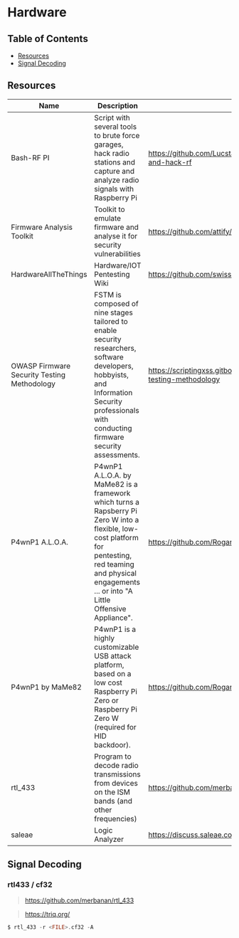 # Hardware

## Table of Contents

- [Resources](https://github.com/0xsyr0/Awesome-Cybersecurity-Handbooks/blob/main/handbooks/hardware.md#Resources)
- [Signal Decoding](https://github.com/0xsyr0/Awesome-Cybersecurity-Handbooks/blob/main/handbooks/hardware.md#Signal-Decoding)

## Resources

| Name | Description | URL |
| --- | --- | --- |
| Bash-RF PI | Script with several tools to brute force garages, hack radio stations and capture and analyze radio signals with Raspberry Pi | https://github.com/Lucstay11/Brute-force-garage-and-hack-rf |
| Firmware Analysis Toolkit | Toolkit to emulate firmware and analyse it for security vulnerabilities | https://github.com/attify/firmware-analysis-toolkit |
| HardwareAllTheThings | Hardware/IOT Pentesting Wiki | https://github.com/swisskyrepo/HardwareAllTheThings |
| OWASP Firmware Security Testing Methodology | FSTM is composed of nine stages tailored to enable security researchers, software developers, hobbyists, and Information Security professionals with conducting firmware security assessments. | https://scriptingxss.gitbook.io/firmware-security-testing-methodology |
| P4wnP1 A.L.O.A. | P4wnP1 A.L.O.A. by MaMe82 is a framework which turns a Rapsberry Pi Zero W into a flexible, low-cost platform for pentesting, red teaming and physical engagements ... or into "A Little Offensive Appliance". | https://github.com/RoganDawes/P4wnP1_aloa |
| P4wnP1 by MaMe82 | P4wnP1 is a highly customizable USB attack platform, based on a low cost Raspberry Pi Zero or Raspberry Pi Zero W (required for HID backdoor). | https://github.com/RoganDawes/P4wnP1 |
| rtl_433 | Program to decode radio transmissions from devices on the ISM bands (and other frequencies) | https://github.com/merbanan/rtl_433 |
| saleae | Logic Analyzer | https://discuss.saleae.com/ |

## Signal Decoding

### rtl433 / cf32

> https://github.com/merbanan/rtl_433

> https://triq.org/

```c
$ rtl_433 -r <FILE>.cf32 -A
```
